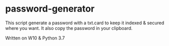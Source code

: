 # password-generator

This script generate a password with a txt.card to keep it indexed & secured where you want.
It also copy the password in your clipboard.

Written on W10 & Python 3.7

